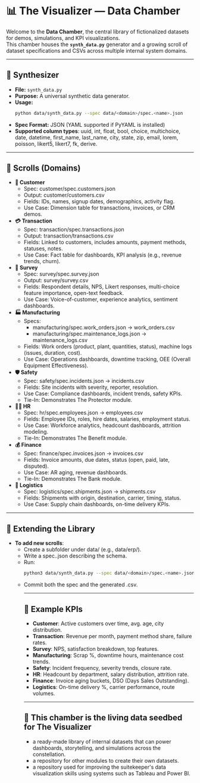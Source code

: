 # 📊 The Visualizer — Data Chamber

Welcome to the **Data Chamber**, the central library of fictionalized datasets for demos, simulations, and KPI visualizations.  
This chamber houses the **`synth_data.py`** generator and a growing scroll of dataset specifications and CSVs across multiple internal system domains.

---

## 🔨 Synthesizer
- **File:** `synth_data.py`  
- **Purpose:** A universal synthetic data generator.  
- **Usage:**
  ```bash
  python data/synth_data.py --spec data/<domain>/spec.<name>.json
- **Spec Format:** JSON (YAML supported if PyYAML is installed)
- **Supported column types**: uuid, int, float, bool, choice, multichoice, date, datetime, first_name, last_name, city, state, zip, email, lorem, poisson, likert5, likert7, fk, derive.

---

## 📂 Scrolls (Domains)
- **👥 Customer**
  - Spec: customer/spec.customers.json
  - Output: customer/customers.csv
  - Fields: IDs, names, signup dates, demographics, activity flag.
  - Use Case: Dimension table for transactions, invoices, or CRM demos.
- **💳 Transaction**
  - Spec: transaction/spec.transactions.json
  - Output: transaction/transactions.csv
  - Fields: Linked to customers, includes amounts, payment methods, statuses, notes.
  - Use Case: Fact table for dashboards, KPI analysis (e.g., revenue trends, churn).
- **📝 Survey**
  - Spec: survey/spec.survey.json
  - Output: survey/survey.csv
  - Fields: Respondent details, NPS, Likert responses, multi-choice feature importance, open-text feedback.
  - Use Case: Voice-of-customer, experience analytics, sentiment dashboards.
- **🏭 Manufacturing**
  - Specs:
    - manufacturing/spec.work_orders.json → work_orders.csv
    - manufacturing/spec.maintenance_logs.json → maintenance_logs.csv
  - Fields: Work orders (product, plant, quantities, status), machine logs (issues, duration, cost).
  - Use Case: Operations dashboards, downtime tracking, OEE (Overall Equipment Effectiveness).
- **🛡️ Safety**
  - Spec: safety/spec.incidents.json → incidents.csv
  - Fields: Site incidents with severity, reporter, resolution.
  - Use Case: Compliance dashboards, incident trends, safety KPIs.
  - Tie-In: Demonstrates The Protector module.
- **👩‍💼 HR**
  - Spec: hr/spec.employees.json → employees.csv
  - Fields: Employee IDs, roles, hire dates, salaries, employment status.
  - Use Case: Workforce analytics, headcount dashboards, attrition modeling.
  - Tie-In: Demonstrates The Benefit module.
- **💰 Finance**
  - Spec: finance/spec.invoices.json → invoices.csv
  - Fields: Invoice amounts, due dates, status (open, paid, late, disputed).
  - Use Case: AR aging, revenue dashboards.
  - Tie-In: Demonstrates The Bank module.
- **🚚 Logistics**
  - Spec: logistics/spec.shipments.json → shipments.csv
  - Fields: Shipments with origin, destination, carrier, timing, status.
  - Use Case: Supply chain dashboards, on-time delivery KPIs.

---

## 🌱 Extending the Library
- **To add new scrolls**:
  - Create a subfolder under data/ (e.g., data/erp/).
  - Write a spec.<table>.json describing the schema.
  - Run:
    ```bash
    python3 data/synth_data.py --spec data/<domain>/spec.<name>.json
  - Commit both the spec and the generated .csv.

---

## 🚀 Example KPIs
- **Customer**: Active customers over time, avg. age, city distribution.
- **Transaction**: Revenue per month, payment method share, failure rates.
- **Survey**: NPS, satisfaction breakdown, top features.
- **Manufacturing**: Scrap %, downtime hours, maintenance cost trends.
- **Safety**: Incident frequency, severity trends, closure rate.
- **HR**: Headcount by department, salary distribution, attrition rate.
- **Finance**: Invoice aging buckets, DSO (Days Sales Outstanding).
- **Logistics**: On-time delivery %, carrier performance, route volumes.

---

## 📌 This chamber is the living data seedbed for The Visualizer
- a ready-made library of internal datasets that can power dashboards, storytelling, and simulations across the constellation.
- a repository for other modules to create their own datasets.
- a repository used for improving the suitekeeper's data visualization skills using systems such as Tableau and Power BI.


